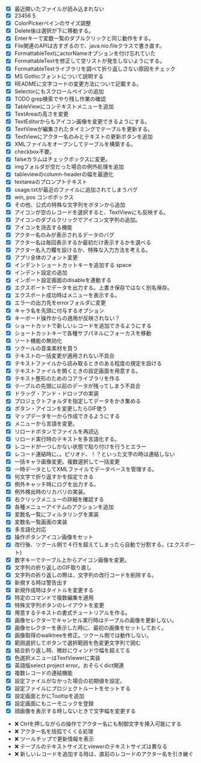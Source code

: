 - [x] 最近開いたファイルが読み込まれない
- [x] 23456 5
- [x] ColorPickerペインのサイズ調整
- [x] Delete後は選択が下に移動する。
- [x] Enterキーで変数一覧のダブルクリックと同じ動作をする。
- [x] File関連のAPIは古すぎるので、java.nio.fileクラスで書き直す。
- [x] FormattableTextにactorNameオプションを付け忘れていた
- [x] FormattableTextを修正して空リストが発生しないようにする。
- [x] FormattableTextライブラリを調べて折り返しさない原因をチェック
- [x] MS Gothicフォントについて説明する
- [x] READMEに文字コードの変更方法について記載する。
- [x] Selectorにもスクロールペインの追加
- [x] TODO grep検索でやり残し作業の確認
- [x] TableViewにコンテキストメニューを追加
- [x] TextAreaの高さを変更
- [x] TextEditorからもアイコン画像を変更できるようにする。
- [x] TextViewが編集されたタイミングでテーブルを更新する。
- [x] TextViewにアクター名のみとテキストの更新ボタンを追加
- [x] XMLファイルをオープンしてテーブルを構築する。
- [x] checkbox不要。
- [x] falseカラムはチェックボックスに変更。
- [x] imgフォルダが空だった場合の例外処理を追加
- [x] tableviewのcolumn-headerの幅を最適化
- [x] textareaのプロンプトテキスト
- [x] usage.txtが最近のファイルに追加されてしまうバグ
- [x] win, pos コンボボックス
- [x] その他、公式の特殊な文字列をボタンから追加
- [x] アイコンが空のレコードを選択すると、TextViewにも反映する。
- [x] アイコンのダブルクリックでアイコン文字列の追加。
- [x] アイコンを消去する機能
- [x] アクター名のみが表示されるデータのバグ
- [x] アクター名は毎回表示するか最初だけ表示するかを選べる
- [x] アクター名入力欄を設けるか、特殊な入力方法を考える。
- [x] アプリ全体のフォント変更
- [x] インデントショートカットキーを追加する space
- [x] インデント設定の追加
- [x] インポート設定画面のdisableを連動する
- [x] エクスポートでデータを出力する。上書き保存ではなく別名保存。
- [x] エクスポート成功時はメニューを表示する。
- [x] エラーの出力先をerrorフォルダに変更
- [x] キャラ名を先頭に付与するオプション
- [x] キーボード操作からの適用が反映されない？
- [x] ショートカットで新しいレコードを追加できるようにする
- [x] ショートカットキーで各種サブパネルにフォーカスを移動
- [x] ソート機能の無効化
- [x] ツクールの音楽素材を買う
- [x] テキストの一括変更が適用されない不具合
- [x] テキストファイルから読み取るときのある程度の規定を設ける
- [x] テキストファイルを開くときの設定画面を用意する。
- [x] テキスト整形のためのコアライブラリを作る
- [x] テーブルの先頭に以前のデータが残ってしまう不具合
- [x] ドラッグ・アンド・ドロップの実装
- [x] プロジェクトフォルダを指定してデータをかき集める
- [x] ボタン・アイコンを変更したらGIF使う
- [x] マップデータを一から作成できるようにする
- [x] メニューから言語を変更。
- [x] リロードボタンでファイルを再読込
- [x] リロード実行時のテキストを多言語化する。
- [x] レコードが一つしかない状態で貼り付けを行うとエラー
- [x] レコード連結時に、。ピリオド、！？といった文字の時は連結しない
- [x] 一括キャラ画像変更。複数選択して一括変更
- [x] 一時データとしてXMLファイルでデータベースを管理する。
- [x] 何文字で折り返すかを指定できる
- [x] 例外キャッチ時にログを出力する。
- [x] 例外検出時のリカバリの実装。
- [x] 右クリックメニューの詳細を確認する
- [x] 各種メニューアイテムのアクションを追加
- [x] 変数名一覧にフィルタリングを実装
- [x] 変数名一覧画面の実装
- [x] 多言語化対応
- [x] 操作ボタンアイコン画像をセット
- [x] 改行後、ツクール側で４行を超えてしまったら自動で分割する。(エクスポート)
- [x] 数字キーでテーブル上からアイコン画像を変更。
- [x] 文字列の折り返しのGIF取り直し
- [x] 文字列の折り返しの際は、文字列の改行コードを削除する。
- [x] 新規する時は警告出す
- [x] 新規作成時はタイトルを変更する
- [x] 特定のコマンドで複数編集を適用
- [x] 特殊文字列ボタンのレイアウトを変更
- [x] 用意するテキストの書式チュートリアルを作る。
- [x] 画像セレクターでキャンセル実行時はテーブルの画像を更新しない。
- [x] 画像セレクターを表示した時に、最初の画像をセットしておく。
- [x] 画像取得のwalktreeを修正。ツクール側では動作しない。
- [x] 範囲選択してボタンで選択範囲を色変更文字列で囲む
- [x] 結合折り返し時、微妙にウィンドウ幅を超えてる
- [x] 色選択メニューはTextViewerに実装
- [x] 英語版select project error。おそらくdict関連
- [x] 複数レコードの連結機能
- [x] 設定ファイルがなかった場合の初期値を設定。
- [x] 設定ファイルにプロジェクトルートをセットする
- [x] 設定画面とかにTooltipを追加
- [x] 設定画面にもニーモニックを登録
- [x] 顔画像を表示する時しないときで文字幅を変更する

- :x: Ctrlを押しながらの操作でアクター名にも制御文字を挿入可能にする
- :x: アクター名を括弧でくくる処理
- :x: ツールチップで更新情報を表示
- :x: テーブルのテキストサイズとviewerのテキストサイズは異なる
- :x: 新しいレコードを追加する時は、直前のレコードのアクター名を引き継ぐ
